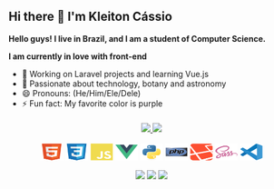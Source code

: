 ## Hi there 👋 I'm Kleiton Cássio

**Hello guys! I live in Brazil, and I am a student of Computer Science.**

**I am currently in love with front-end**

- 🔭 Working on Laravel projects and learning Vue.js
- 💖 Passionate about technology, botany and astronomy
- 😄 Pronouns: (He/Him/Ele/Dele)
- ⚡ Fun fact: My favorite color is purple

<div style="margin-top:20px" align="center">
  <a href="https://github.com/kleitonv3">
  <img height="155em" src="https://github-readme-stats.vercel.app/api?username=kleitonv3&hide_border=true&show_icons=true&include_all_commits=true&count_private=true&line_height=21&title_color=000&text_color=000&icon_color=000&bg_color=0,ea6161,ffc64d,fffc4d,52fa5a&theme=graywhite" />
  <img height="155em" src="https://github-readme-stats.vercel.app/api/top-langs/?username=kleitonv3&hide_border=true&layout=compact&langs_count=7&exclude_repo=comp426,Redventures-Movie-Quotes&title_color=000&text_color=000&icon_color=fff&bg_color=0,52fa5a,4dfcff,c64dff&theme=graywhite" />
  </a>
</div>

<div style="display: inline_block" align="center"><br>
  <img align="center" alt="Kleiton-HTML" height="30" width="40" src="https://raw.githubusercontent.com/devicons/devicon/master/icons/html5/html5-original.svg">
  <img align="center" alt="Kleiton-CSS" height="30" width="40" src="https://raw.githubusercontent.com/devicons/devicon/master/icons/css3/css3-original.svg">
  <img align="center" alt="Kleiton-Js" height="30" width="40" src="https://raw.githubusercontent.com/devicons/devicon/master/icons/javascript/javascript-plain.svg">
  <img align="center" alt="Kleiton-VueJS" height="30" width="40" src="https://raw.githubusercontent.com/devicons/devicon/master/icons/vuejs/vuejs-original.svg">
  <img align="center" alt="Kleiton-Python" height="30" width="40" src="https://raw.githubusercontent.com/devicons/devicon/master/icons/python/python-original.svg">
  <img align="center" alt="Kleiton-PHP" height="30" width="40" src="https://raw.githubusercontent.com/devicons/devicon/master/icons/php/php-original.svg">
  <img align="center" alt="Kleiton-Laravel" height="30" width="40" src="https://raw.githubusercontent.com/devicons/devicon/master/icons/laravel/laravel-plain.svg">
  <img align="center" alt="Kleiton-Sass" height="30" width="40" src="https://raw.githubusercontent.com/devicons/devicon/master/icons/sass/sass-original.svg">
  <img align="center" alt="Kleiton-Vscode" height="30" width="40" src="https://raw.githubusercontent.com/devicons/devicon/master/icons/vscode/vscode-original.svg">
</div>

<div style="display: inline_block" align="center"><br>
    <a href="https://instagram.com/kleitonv3" target="_blank"><img src="https://img.shields.io/badge/-Instagram-%23E4405F?style=for-the-badge&logo=instagram&logoColor=white" target="_blank"></a>
    <a href = "mailto:kleiton.santos@edu.ufes.br"><img src="https://img.shields.io/badge/-Gmail-%23333?style=for-the-badge&logo=gmail&logoColor=white" target="_blank"></a>
    <a href="https://www.linkedin.com/in/kleiton-c%C3%A1ssio-239438183/" target="_blank"><img src="https://img.shields.io/badge/-LinkedIn-%230077B5?style=for-the-badge&logo=linkedin&logoColor=white" target="_blank"></a>
</div>
